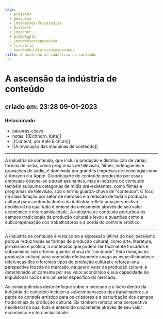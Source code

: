 ```yaml
---
tags:
  - projetos
  - pesquisa
  - interesses-de-pesquisa
  - disserte
  - internet
  - promptgpt3
  - interessesdepesquisa
  - filosofia
  - mestredeculturacontemporanea
title: A ascensão da indústria de conteúdo
---
```

# A ascensão da indústria de conteúdo
## criado em: 23:28 09-01-2023

### Relacionado
- palavras-chave: 
- notas: [[Eichhorn, Kate]]
- [[Content, por Kate Eichorn]]
- [[A revolução das máquinas de conteúdo]]
---
A indústria de conteúdo, que inclui a produção e distribuição de várias formas de mídia, como programas de televisão, filmes, videogames e gravações de áudio, é dominada por grandes empresas de tecnologia como a Amazon e a Apple. Grande parte do conteúdo produzido por essas empresas destina-se a atrair assinantes, mas a indústria de conteúdo também subsume categorias de mídia pré-existentes, como filmes e programas de televisão, sob o termo guarda-chuva de "conteúdo". O foco na classificação por setor de mercado e a redução de toda a produção cultural para conteúdo dentro da indústria reflete uma perspectiva neoliberal na qual tudo é entendido unicamente através de seu valor econômico e intercambialidade. A indústria de conteúdo perturbou os campos tradicionais de produção cultural e levou a questões como a subcompensação dos trabalhadores e a perda do controle artístico.

---
A indústria de conteúdo é vista como a expressão última do neoliberalismo porque reduz todas as formas de produção cultural, como arte, literatura, jornalismo e política, a conteúdos que podem ser facilmente trocados e subsumidos sob o termo guarda-chuva de "conteúdo". Esta redução da produção cultural para conteúdo efetivamente apaga as especificidades e diferenças dos diferentes tipos de produção cultural e reforça uma perspectiva focada no mercado, na qual o valor da produção cultural é determinado unicamente por seu valor econômico e sua capacidade de impulsionar lucros em um setor específico do mercado.

As consequências deste enfoque sobre o mercado e o lucro dentro da indústria de conteúdo incluem a subcompensação dos trabalhadores, a perda do controle artístico para os criadores e a perturbação dos campos tradicionais de produção cultural. Ela também reforça uma perspectiva neoliberal na qual tudo é entendido unicamente através de seu valor econômico e intercambialidade.